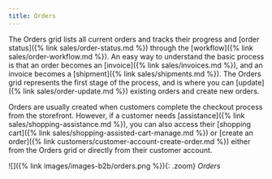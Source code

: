 ```yaml
---
title: Orders
---
```


The Orders grid lists all current orders and tracks their progress and [order status]({% link sales/order-status.md %}) through the [workflow]({% link sales/order-workflow.md %}). An easy way to understand the basic process is that an order becomes an [invoice]({% link sales/invoices.md %}), and an invoice becomes a [shipment]({% link sales/shipments.md %}). The Orders grid represents the first stage of the process, and is where you can [update]({% link sales/order-update.md %}) existing orders and create new orders. 

Orders are usually created when customers complete the checkout process from the storefront. However, if a customer needs [assistance]({% link sales/shopping-assistance.md %}), you can also access their [shopping cart]({% link sales/shopping-assisted-cart-manage.md %}) or [create an order]({% link customers/customer-account-create-order.md %}) either from the Orders grid or directly from their customer account.

![]({% link images/images-b2b/orders.png %}){: .zoom}
_Orders_
